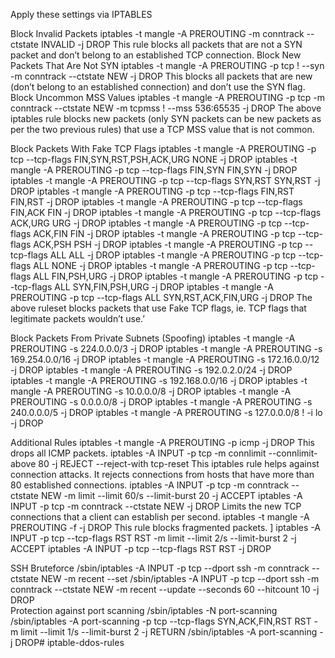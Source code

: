 Apply these settings via IPTABLES

Block Invalid Packets
iptables -t mangle -A PREROUTING -m conntrack --ctstate INVALID -j DROP
This rule blocks all packets that are not a SYN packet and don’t belong to an established TCP connection.
Block New Packets That Are Not SYN
iptables -t mangle -A PREROUTING -p tcp ! --syn -m conntrack --ctstate NEW -j DROP
This blocks all packets that are new (don’t belong to an established connection) and don’t use the SYN flag. 
Block Uncommon MSS Values
iptables -t mangle -A PREROUTING -p tcp -m conntrack --ctstate NEW -m tcpmss ! --mss 536:65535 -j DROP
The above iptables rule blocks new packets (only SYN packets can be new packets as per the two previous rules) that use a TCP MSS value that is not common. 
 
Block Packets With Fake TCP Flags
iptables -t mangle -A PREROUTING -p tcp --tcp-flags FIN,SYN,RST,PSH,ACK,URG NONE -j DROP 
iptables -t mangle -A PREROUTING -p tcp --tcp-flags FIN,SYN FIN,SYN -j DROP 
iptables -t mangle -A PREROUTING -p tcp --tcp-flags SYN,RST SYN,RST -j DROP 
iptables -t mangle -A PREROUTING -p tcp --tcp-flags FIN,RST FIN,RST -j DROP 
iptables -t mangle -A PREROUTING -p tcp --tcp-flags FIN,ACK FIN -j DROP 
iptables -t mangle -A PREROUTING -p tcp --tcp-flags ACK,URG URG -j DROP 
iptables -t mangle -A PREROUTING -p tcp --tcp-flags ACK,FIN FIN -j DROP 
iptables -t mangle -A PREROUTING -p tcp --tcp-flags ACK,PSH PSH -j DROP 
iptables -t mangle -A PREROUTING -p tcp --tcp-flags ALL ALL -j DROP 
iptables -t mangle -A PREROUTING -p tcp --tcp-flags ALL NONE -j DROP 
iptables -t mangle -A PREROUTING -p tcp --tcp-flags ALL FIN,PSH,URG -j DROP 
iptables -t mangle -A PREROUTING -p tcp --tcp-flags ALL SYN,FIN,PSH,URG -j DROP 
iptables -t mangle -A PREROUTING -p tcp --tcp-flags ALL SYN,RST,ACK,FIN,URG -j DROP
The above ruleset blocks packets that use Fake TCP flags, ie. TCP flags that legitimate packets wouldn’t use.’

Block Packets From Private Subnets (Spoofing)
iptables -t mangle -A PREROUTING -s 224.0.0.0/3 -j DROP 
iptables -t mangle -A PREROUTING -s 169.254.0.0/16 -j DROP 
iptables -t mangle -A PREROUTING -s 172.16.0.0/12 -j DROP 
iptables -t mangle -A PREROUTING -s 192.0.2.0/24 -j DROP 
iptables -t mangle -A PREROUTING -s 192.168.0.0/16 -j DROP 
iptables -t mangle -A PREROUTING -s 10.0.0.0/8 -j DROP 
iptables -t mangle -A PREROUTING -s 0.0.0.0/8 -j DROP 
iptables -t mangle -A PREROUTING -s 240.0.0.0/5 -j DROP 
iptables -t mangle -A PREROUTING -s 127.0.0.0/8 ! -i lo -j DROP
 
Additional Rules
iptables -t mangle -A PREROUTING -p icmp -j DROP
This drops all ICMP packets. 
iptables -A INPUT -p tcp -m connlimit --connlimit-above 80 -j REJECT --reject-with tcp-reset
This iptables rule helps against connection attacks. It rejects connections from hosts that have more than 80 established connections. 
iptables -A INPUT -p tcp -m conntrack --ctstate NEW -m limit --limit 60/s --limit-burst 20 -j ACCEPT 
iptables -A INPUT -p tcp -m conntrack --ctstate NEW -j DROP
Limits the new TCP connections that a client can establish per second. 
iptables -t mangle -A PREROUTING -f -j DROP
This rule blocks fragmented packets. ]
iptables -A INPUT -p tcp --tcp-flags RST RST -m limit --limit 2/s --limit-burst 2 -j ACCEPT 
iptables -A INPUT -p tcp --tcp-flags RST RST -j DROP
 
SSH Bruteforce
/sbin/iptables -A INPUT -p tcp --dport ssh -m conntrack --ctstate NEW -m recent --set 
/sbin/iptables -A INPUT -p tcp --dport ssh -m conntrack --ctstate NEW -m recent --update --seconds 60 --hitcount 10 -j DROP  
Protection against port scanning
/sbin/iptables -N port-scanning 
/sbin/iptables -A port-scanning -p tcp --tcp-flags SYN,ACK,FIN,RST RST -m limit --limit 1/s --limit-burst 2 -j RETURN 
/sbin/iptables -A port-scanning -j DROP# iptable-ddos-rules